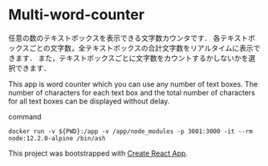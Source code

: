 # Multi-word-counter

任意の数のテキストボックスを表示できる文字数カウンタです．
各テキストボックスごとの文字数，全テキストボックスの合計文字数をリアルタイムに表示できます．
また，テキストボックスごとに文字数をカウントするかしないかを選択できます．

This app is word counter which you can use any number of text boxes.
The number of characters for each text box and the total number of characters for all text boxes can be displayed without delay.



command

`docker run -v ${PWD}:/app -v /app/node_modules -p 3001:3000 -it --rm node:12.2.0-alpine /bin/ash`






This project was bootstrapped with [Create React App](https://github.com/facebook/create-react-app).
